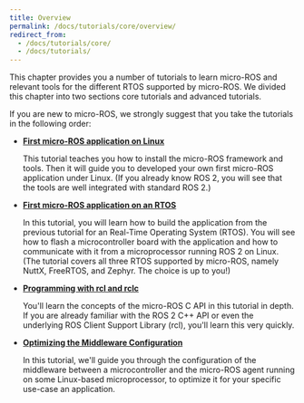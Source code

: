 ```yaml
---
title: Overview
permalink: /docs/tutorials/core/overview/
redirect_from:
  - /docs/tutorials/core/
  - /docs/tutorials/
---
```


This chapter provides you a number of tutorials to learn micro-ROS and relevant tools for the different RTOS supported by micro-ROS. We divided this chapter into two sections core tutorials and advanced tutorials.

If you are new to micro-ROS, we strongly suggest that you take the tutorials in the following order:

* [**First micro-ROS application on Linux**](../first_application_linux/)

  This tutorial teaches you how to install the micro-ROS framework and tools. Then it will guide you to developed your own first micro-ROS application under Linux. (If you already know ROS 2, you will see that the tools are well integrated with standard ROS 2.)

* [**First micro-ROS application on an RTOS**](../first_application_rtos/)

  In this tutorial, you will learn how to build the application from the previous tutorial for an Real-Time Operating System (RTOS). You will see how to flash a microcontroller board with the application and how to communicate with it from a microprocessor running ROS 2 on Linux. (The tutorial covers all three RTOS supported by micro-ROS, namely NuttX, FreeRTOS, and Zephyr. The choice is up to you!)

* [**Programming with rcl and rclc**](../programming_rcl_rclc/)

  You'll learn the concepts of the micro-ROS C API in this tutorial in depth. If you are already familiar with the ROS 2 C++ API or even the underlying ROS Client Support Library (rcl), you'll learn this very quickly.

* [**Optimizing the Middleware Configuration**](../microxrcedds_rmw_configuration/)

  In this tutorial, we'll guide you through the configuration of the middleware between a microcontroller and the micro-ROS agent running on some Linux-based microprocessor, to optimize it for your specific use-case an application.
